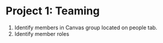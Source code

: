 # Project 1: Teaming

1. Identify members in Canvas group located on people tab.
2. Identify member roles
